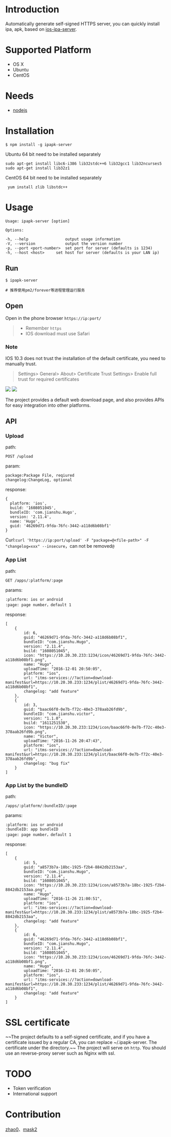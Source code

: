 # Introduction
Automatically generate self-signed HTTPS server, you can quickly install ipa, apk, based on [ios-ipa-server](https://github.com/bumaociyuan/ios-ipa-server).

# Supported Platform
* OS X
* Ubuntu
* CentOS

# Needs
* [nodejs](https://nodejs.org/)

# Installation
```
$ npm install -g ipapk-server
```
Ubuntu 64 bit need to be installed separately

```
sudo apt-get install libc6-i386 lib32stdc++6 lib32gcc1 lib32ncurses5
sudo apt-get install lib32z1
```

CentOS 64 bit need to be installed separately

```
 yum install zlib libstdc++
```

# Usage
```
Usage: ipapk-server [option]

Options:

-h, --help                output usage information
-V, --version             output the version number
-p, --port <port-number>  set port for server (defaults is 1234)
-h, --host <host>     set host for server (defaults is your LAN ip)
```

## Run
```
$ ipapk-server

# 推荐使用pm2/forever等进程管理运行服务
```

## Open
Open in the phone browser `https://ip:port/`
> - Remember `https`
> - IOS download must use Safari
### Note
IOS 10.3 does not trust the installation of the default certificate, you need to manually trust.
> Settings> General> About> Certificate Trust Settings> Enable full trust for required certificates

![](ss1.jpeg)
![](ss2.jpeg)

The project provides a default web download page, and also provides APIs for easy integration into other platforms.

## API
### Upload
path:

```
POST /upload
```

param:

```
package:Package File, reqiured
changelog:ChangeLog, optional
```
response:

```
{
  platform: 'ios',
  build: '1608051045',
  bundleID: 'com.jianshu.Hugo',
  version: '2.11.4',
  name: 'Hugo',
  guid: '46269d71-9fda-76fc-3442-a118d6b08bf1'
}
```
Curl:`curl 'https://ip:port/upload' -F "package=@<file-path>" -F "changelog=xxx" --insecure`，can not be removed`@`

### App List
path:

```
GET /apps/:platform/:page
```
params:

```
:platform: ios or android
:page: page number，default 1
```
response:

```
[
	{
		id: 6,
		guid: "46269d71-9fda-76fc-3442-a118d6b08bf1",
		bundleID: "com.jianshu.Hugo",
		version: "2.11.4",
		build: "1608051045",
		icon: "https://10.20.30.233:1234/icon/46269d71-9fda-76fc-3442-a118d6b08bf1.png",
		name: "Hugo",
		uploadTime: "2016-12-01 20:50:05",
		platform: "ios",
		url: "itms-services://?action=download-manifest&url=https://10.20.30.233:1234/plist/46269d71-9fda-76fc-3442-a118d6b08bf1",
		changelog: "add feature"
	},
	{
		id: 3,
		guid: "baac66f0-0e7b-f72c-40e3-378aab26fd9b",
		bundleID: "com.jianshu.victor",
		version: "1.1.0",
		build: "1611251530",
		icon: "https://10.20.30.233:1234/icon/baac66f0-0e7b-f72c-40e3-378aab26fd9b.png",
		name: "Victor",
		uploadTime: "2016-11-26 20:47:43",
		platform: "ios",
		url: "itms-services://?action=download-manifest&url=https://10.20.30.233:1234/plist/baac66f0-0e7b-f72c-40e3-378aab26fd9b",
		changelog: "bug fix"
	}
]
```
### App List by the bundleID
path:

```
/apps/:platform/:bundleID/:page
```
params:

```
:platform: ios or android
:bundleID: app bundleID
:page: page number，default 1
```
response:

```
[
	{
		id: 5,
		guid: "a8573b7a-18bc-1925-f2b4-8842db2153aa",
		bundleID: "com.jianshu.Hugo",
		version: "2.11.4",
		build: "1608051045",
		icon: "https://10.20.30.233:1234/icon/a8573b7a-18bc-1925-f2b4-8842db2153aa.png",
		name: "Hugo",
		uploadTime: "2016-11-26 21:00:51",
		platform: "ios",
		url: "itms-services://?action=download-manifest&url=https://10.20.30.233:1234/plist/a8573b7a-18bc-1925-f2b4-8842db2153aa",
		changelog: "add feature"
	},
	{
		id: 6,
		guid: "46269d71-9fda-76fc-3442-a118d6b08bf1",
		bundleID: "com.jianshu.Hugo",
		version: "2.11.4",
		build: "1608051045",
		icon: "https://10.20.30.233:1234/icon/46269d71-9fda-76fc-3442-a118d6b08bf1.png",
		name: "Hugo",
		uploadTime: "2016-12-01 20:50:05",
		platform: "ios",
		url: "itms-services://?action=download-manifest&url=https://10.20.30.233:1234/plist/46269d71-9fda-76fc-3442-a118d6b08bf1",
		changelog: "add feature"
	}
]
```
# SSL certificate
~~The project defaults to a self-signed certificate, and if you have a certificate issued by a regular CA, you can replace ~/.ipapk-server. The certificate under the directory.~~
The project will serve on `http`. You should use an reverse-proxy server such as Nginx with ssl.


# TODO
- Token verification
- International support

# Contribution
[zhao0](https://github.com/zhao0)、[mask2](https://github.com/mask2)
